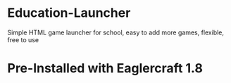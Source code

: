 # Education-Launcher
Simple HTML game launcher for school, easy to add more games, flexible, free to use
# Pre-Installed with Eaglercraft 1.8
